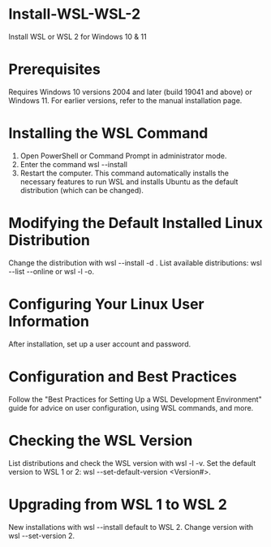 # Install-WSL-WSL-2
Install WSL or WSL 2 for Windows 10 &amp; 11

# Prerequisites
Requires Windows 10 versions 2004 and later (build 19041 and above) or Windows 11.
For earlier versions, refer to the manual installation page.

# Installing the WSL Command
1) Open PowerShell or Command Prompt in administrator mode.
2) Enter the command wsl --install 
3) Restart the computer.
This command automatically installs the necessary features to run WSL and installs Ubuntu as the default distribution (which can be changed).

# Modifying the Default Installed Linux Distribution
Change the distribution with wsl --install -d <Distribution Name>.
List available distributions: wsl --list --online or wsl -l -o.

# Configuring Your Linux User Information
After installation, set up a user account and password.

# Configuration and Best Practices
Follow the "Best Practices for Setting Up a WSL Development Environment" guide for advice on user configuration, using WSL commands, and more.

# Checking the WSL Version
List distributions and check the WSL version with wsl -l -v.
Set the default version to WSL 1 or 2: wsl --set-default-version <Version#>.

# Upgrading from WSL 1 to WSL 2
New installations with wsl --install default to WSL 2.
Change version with wsl --set-version <distro name> 2.
